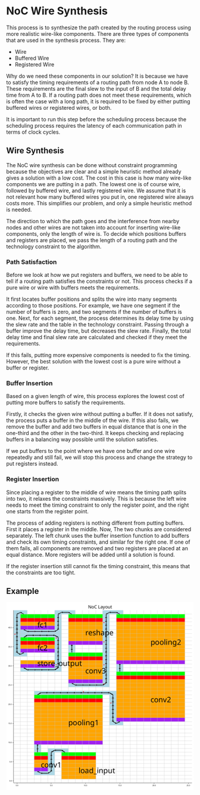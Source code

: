 # NoC Wire Synthesis

This process is to synthesize the path created by the routing process using more realistic wire-like components. There are three types of components that are used in the synthesis process. They are:

- Wire
- Buffered Wire
- Registered Wire

Why do we need these components in our solution? It is because we have to satisfy the timing requirements of a routing path from node A to node B. These requirements are the final slew to the input of B and the total delay time from A to B. If a routing path does not meet these requirements, which is often the case with a long path, it is required to be fixed by either putting buffered wires or registered wires, or both.

It is important to run this step before the scheduling process because the scheduling process requires the latency of each communication path in terms of clock cycles.

## Wire Synthesis

The NoC wire synthesis can be done without constraint programming because the objectives are clear and a simple heuristic method already gives a solution with a low cost. The cost in this case is how many wire-like components we are putting in a path. The lowest one is of course wire, followed by buffered wire, and lastly registered wire. We assume that it is not relevant how many buffered wires you put in, one registered wire always costs more. This simplifies our problem, and only a simple heuristic method is needed.

The direction to which the path goes and the interference from nearby nodes and other wires are not taken into account for inserting wire-like components, only the length of wire is. To decide which positions buffers and registers are placed, we pass the length of a routing path and the technology constraint to the algorithm.

### Path Satisfaction

Before we look at how we put registers and buffers, we need to be able to tell if a routing path satisfies the constraints or not. This process  checks if a pure wire or wire with buffers meets the requirements.

It first locates buffer positions and splits the wire into many segments according to those positions. For example, we have one segment if the number of buffers is zero, and two segments if the number of buffers is one. Next, for each segment, the process determines its delay time by using the slew rate and the table in the technology constraint. Passing through a buffer improve the delay time, but decreases the slew rate. Finally, the total delay time and final slew rate are calculated and checked if they meet the requirements.

If this fails, putting more expensive components is needed to fix the timing. However, the best solution with the lowest cost is a pure wire without a buffer or register.

### Buffer Insertion

Based on a given length of wire, this process explores the lowest cost of putting more buffers to satisfy the requirements.

Firstly, it checks the given wire without putting a buffer. If it does not satisfy, the process puts a buffer in the middle of the wire. If this also fails, we remove the buffer and add two buffers in equal distance that is one in the one-third and the other in the two-third. It keeps checking and replacing buffers in a balancing way possible until the solution satisfies.

If we put buffers to the point where we have one buffer and one wire repeatedly and still fail, we will stop this process and change the strategy to put registers instead.

### Register Insertion

Since placing a register to the middle of wire means the timing path splits into two, it relaxes the constraints massively. This is because the left wire needs to meet the timing constraint to only the register point, and the right one starts from the register point.

The process of adding registers is nothing different from putting buffers. First it places a register in the middle. Now, The two chunks are considered separately. The left chunk uses the buffer insertion function to add buffers and check its own timing constraints, and similar for the right one. If one of them fails, all components are removed and two registers are placed at an equal distance. More registers will be added until a solution is found.

If the register insertion still cannot fix the timing constraint, this means that the constraints are too tight.


## Example

![Example](DSE-Noc/example.png)

